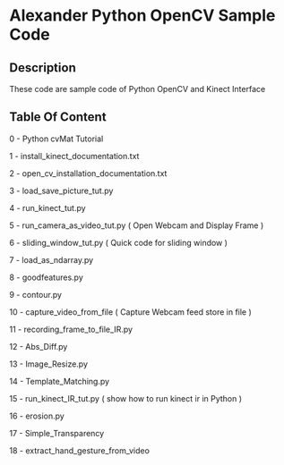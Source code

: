Alexander Python OpenCV Sample Code
===================================

Description
-----------
These code are sample code of Python OpenCV and Kinect Interface

Table Of Content
----------------
0 - Python cvMat Tutorial

1 - install_kinect_documentation.txt

2 - open_cv_installation_documentation.txt

3 - load_save_picture_tut.py

4 - run_kinect_tut.py

5 - run_camera_as_video_tut.py ( Open Webcam and Display Frame )

6 - sliding_window_tut.py ( Quick code for sliding window )

7 - load_as_ndarray.py

8 - goodfeatures.py

9 - contour.py 

10 - capture_video_from_file ( Capture Webcam feed store in file )

11 - recording_frame_to_file_IR.py

12 - Abs_Diff.py

13 - Image_Resize.py

14 - Template_Matching.py

15 - run_kinect_IR_tut.py ( show how to run kinect ir in Python )

16 - erosion.py

17 - Simple_Transparency

18 - extract_hand_gesture_from_video




